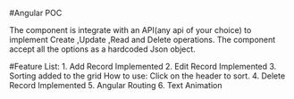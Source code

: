 #Angular POC

The component is integrate with an API(any api of your choice) to implement Create ,Update ,Read and Delete operations.
The component accept all the options as a hardcoded Json object.

#Feature List:
      1. Add Record Implemented
      2. Edit Record Implemented
      3. Sorting added to the grid
            How to use: Click on the header to sort.
      4. Delete Record Implemented
      5. Angular Routing
      6. Text Animation
